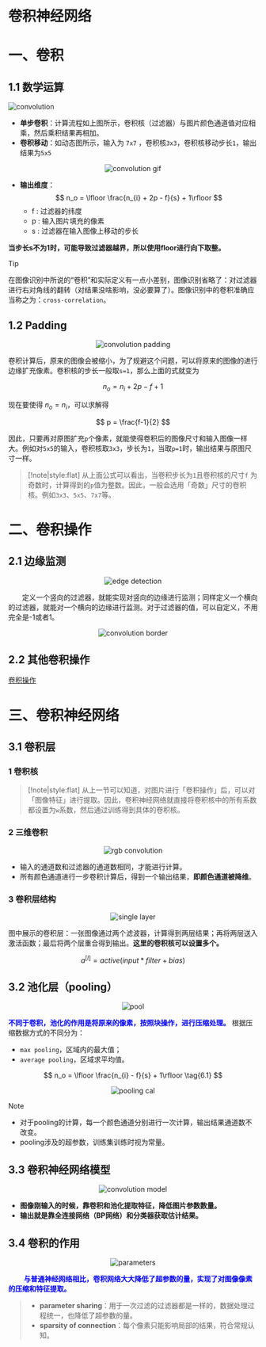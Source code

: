 
# 卷积神经网络

# 一、卷积

## 1.1 数学运算


<!-- panels:start -->
<!-- div:left-panel -->

![convolution](../../image/neuralNetwork/convolution.jpg)

- **单步卷积**：计算流程如上图所示，卷积核（过滤器）与图片颜色通道值对应相乘，然后乘积结果再相加。
- **卷积移动**：如动态图所示，输入为 `7x7` ，卷积核`3x3`，卷积核移动步长`1`，输出结果为`5x5`
<!-- div:right-panel -->

<center>

![convolution gif](../../image/neuralNetwork/convolution.gif)


</center>

<!-- panels:end -->


- **输出维度**：
    $$
    n_o = \lfloor \frac{n_{i} + 2p - f}{s} + 1\rfloor 
    $$
  - f : 过滤器的纬度 
  - p : 输入图片填充的像素
  - s : 过滤器在输入图像上移动的步长

**当步长s不为1时，可能导致过滤器越界，所以使用floor进行向下取整。**

> [!tip]
> 在图像识别中所说的“卷积”和实际定义有一点小差别，图像识别省略了：对过滤器进行右对角线的翻转（对结果没啥影响，没必要算了）。图像识别中的卷积准确应当称之为：`cross-correlation`。

## 1.2 Padding

<center>


![convolution padding](../../image/neuralNetwork/convolution_padding.gif)

</center>


卷积计算后，原来的图像会被缩小，为了规避这个问题，可以将原来的图像的进行边缘扩充像素。卷积核的步长一般取`s=1`，那么上面的式就变为

$$
n_o = n_i + 2p - f + 1
$$

现在要使得 $n_o = n_i$，可以求解得

$$
p = \frac{f-1}{2}
$$

因此，只要再对原图扩充`p`个像素，就能使得卷积后的图像尺寸和输入图像一样大。例如对`5x5`的输入，卷积核取`3x3`，步长为`1`，当取`p=1`时，输出结果与原图尺寸一样。

> [!note|style:flat]
> 从上面公式可以看出，当卷积步长为`1`且卷积核的尺寸`f` 为奇数时，计算得到的`p`值为整数。因此，一般会选用「奇数」尺寸的卷积核。例如`3x3`、`5x5`、`7x7`等。

# 二、卷积操作

## 2.1 边缘监测
<center>

![edge detection](../../image/neuralNetwork/edgedetection.jpg)
</center>

&emsp;&emsp;定义一个竖向的过滤器，就能实现对竖向的边缘进行监测；同样定义一个横向的过滤器，就能对一个横向的边缘进行监测。对于过滤器的值，可以自定义，不用完全是-1或者1。

<center>

![convolution border](../../image/neuralNetwork/convolution_border.jpg)

</center>

## 2.2 其他卷积操作

<a href="https://blog.csdn.net/kingroc/article/details/88192878" class="jump_link"> 卷积操作 </a>


# 三、卷积神经网络

## 3.1 卷积层
### 1 卷积核

> [!note|style:flat]
> 从上一节可以知道，对图片进行「卷积操作」后，可以对「图像特征」进行提取。因此，卷积神经网络就直接将卷积核中的所有系数都设置为`w`系数，然后通过训练得到具体的卷积核。

### 2 三维卷积

<center>

![rgb convolution](../../image/neuralNetwork/rgbConvolution.jpg)
</center>

- 输入的通道数和过滤器的通道数相同，才能进行计算。
- 所有颜色通道进行一步卷积计算后，得到一个输出结果，**即颜色通道被降维**。

### 3 卷积层结构

<center>

![single layer](../../image/neuralNetwork/convolutionSingleLayer.jpg)
</center>

图中展示的卷积层：一张图像通过两个滤波器，计算得到两层结果；再将两层送入激活函数；最后将两个层重合得到输出。**这里的卷积核可以设置多个。**

$$
    a^{[l]} = active(input * filter + bias)  \tag{5.1}
$$

## 3.2 池化层（pooling）

<center>

![pool](../../image/neuralNetwork/pooling.jpg)
</center>

<span style="color:blue;font-weight:bold"> 不同于卷积，池化的作用是将原来的像素，按照块操作，进行压缩处理。</span> 根据压缩数据方式的不同分为：
- `max pooling`，区域内的最大值；
- `average pooling`，区域求平均值。

$$
n_o = \lfloor \frac{n_{i} - f}{s} + 1\rfloor \tag{6.1}
$$

<center>

![pooling cal](../../image/neuralNetwork/poolingcal.jpg)
</center>

> [!note]
> * 对于pooling的计算，每一个颜色通道分别进行一次计算，输出结果通道数不改变。
> * pooling涉及的超参数，训练集训练时视为常量。

## 3.3 卷积神经网络模型

<center>

![convolution model](../../image/neuralNetwork/convolutionModel.jpg)
</center>

* **图像刚输入的时候，靠卷积和池化提取特征，降低图片参数数量。**
* **输出就是靠全连接网络（BP网络）和分类器获取估计结果。**

## 3.4 卷积的作用

<center>

![parameters](../../image/neuralNetwork/parameters.jpg)
</center>

&emsp;&emsp;<span style="color:blue;font-weight:bold"> 与普通神经网络相比，卷积网络大大降低了超参数的量，实现了对图像像素的压缩和特征提取。</span>

> * **parameter sharing**：用于一次过滤的过滤器都是一样的，数据处理过程统一，也降低了超参数的量。
> * **sparsity of connection**：每个像素只能影响局部的结果，符合常规认知。

